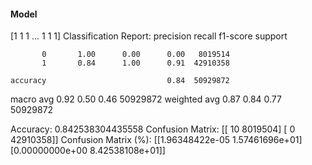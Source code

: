 #### Model
[1 1 1 ... 1 1 1]
Classification Report:
              precision    recall  f1-score   support

           0       1.00      0.00      0.00   8019514
           1       0.84      1.00      0.91  42910358

    accuracy                           0.84  50929872
   macro avg       0.92      0.50      0.46  50929872
weighted avg       0.87      0.84      0.77  50929872

Accuracy: 0.842538304435558
Confusion Matrix:
[[      10  8019504]
 [       0 42910358]]
Confusion Matrix (%):
[[1.96348422e-05 1.57461696e+01]
 [0.00000000e+00 8.42538108e+01]]
